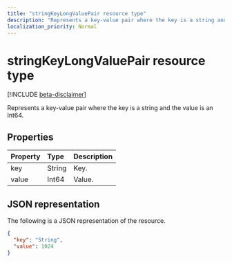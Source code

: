 ```yaml
---
title: "stringKeyLongValuePair resource type"
description: "Represents a key-value pair where the key is a string and the value is an Int64."
localization_priority: Normal
---
```


# stringKeyLongValuePair resource type

[!INCLUDE [beta-disclaimer](../../includes/beta-disclaimer.md)]

Represents a key-value pair where the key is a string and the value is an Int64.

## Properties
| Property	   | Type	|Description|
|:---------------|:--------|:----------|
|key|String|Key.|
|value|Int64|Value.|

## JSON representation

The following is a JSON representation of the resource.

<!-- {
  "blockType": "resource",
  "optionalProperties": [

  ],
  "@odata.type": "microsoft.graph.stringKeyLongValuePair"
}-->

```json
{
  "key": "String",
  "value": 1024
}

```

<!-- uuid: 8fcb5dbc-d5aa-4681-8e31-b001d5168d79
2015-10-25 14:57:30 UTC -->
<!--
{
  "type": "#page.annotation",
  "description": "stringKeyLongValuePair resource",
  "keywords": "",
  "section": "documentation",
  "tocPath": "",
  "suppressions": []
}
-->
